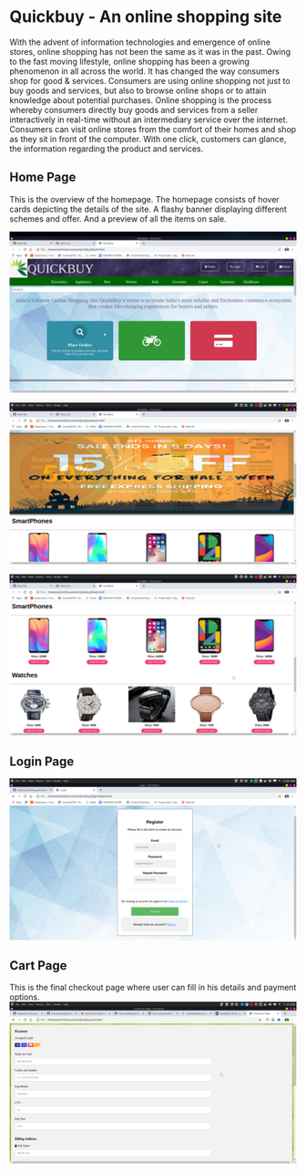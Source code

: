 # Quickbuy - An online shopping site

With the advent of information technologies and emergence of online stores, online shopping has not been the same as it was in the past. Owing to the fast moving lifestyle, online shopping has been a growing phenomenon in all across the world. It has changed the way consumers shop for good & services. Consumers are using online shopping not just to buy goods and services, but also to browse online shops or to attain knowledge about potential purchases. Online shopping is the process whereby consumers directly buy goods and services from a seller interactively in real-time without an intermediary service over the internet. Consumers can visit online stores from the comfort of their homes and shop as they sit in front of the computer. With one click, customers can glance, the information regarding the product and services.

## Home Page

This is the overview of the homepage. The homepage consists of hover cards depicting the details of the site. A flashy banner displaying different schemes and offer. And a preview of all the items on sale.

![Test Image1](home1.png)


![Test Image1](home2.png)


![Test Image1](home3.png)


## Login Page

![Test image](login.png)


## Cart Page

This is the final checkout page where user can fill in his details and payment options.
![Test image](cart) 
